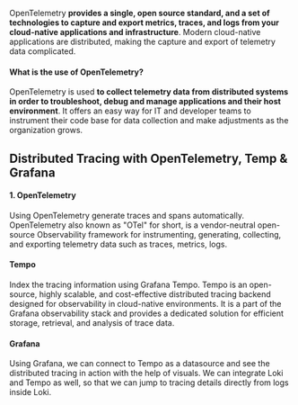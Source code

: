 OpenTelemetry **provides a single, open source standard, and a set of technologies to capture and export metrics, traces, and logs from your cloud-native applications and infrastructure**. Modern cloud-native applications are distributed, making the capture and export of telemetry data complicated.

#### What is the use of OpenTelemetry?
OpenTelemetry is used **to collect telemetry data from distributed systems in order to troubleshoot, debug and manage applications and their host environment**. It offers an easy way for IT and developer teams to instrument their code base for data collection and make adjustments as the organization grows.


## Distributed Tracing with OpenTelemetry, Temp & Grafana

#### 1. OpenTelemetry
Using OpenTelemetry generate traces and spans automatically. OpenTelemetry also known as "OTel" for short, is a vendor-neutral open-source Observability framework for instrumenting, generating, collecting, and exporting telemetry data such as traces, metrics, logs.

#### Tempo
Index the tracing information using Grafana Tempo. Tempo is an open-source, highly scalable, and cost-effective distributed tracing backend designed for observability in cloud-native environments. It is a part of the Grafana observability stack and provides a dedicated solution for efficient storage, retrieval, and analysis of trace data.

#### Grafana
Using Grafana, we can connect to Tempo as a datasource and see the distributed tracing in action with the help of visuals. We can integrate Loki and Tempo as well, so that we can jump to tracing details directly from logs inside Loki.

 